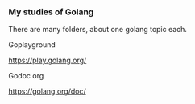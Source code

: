 ###  My studies of Golang

There are many folders, about one golang topic each.

Goplayground

https://play.golang.org/

Godoc org

https://golang.org/doc/
